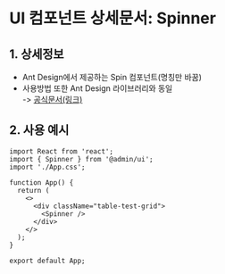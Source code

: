 # UI 컴포넌트 상세문서: Spinner

## 1. 상세정보

- Ant Design에서 제공하는 Spin 컴포넌트(명칭만 바꿈)
- 사용방법 또한 Ant Design 라이브러리와 동일  
  -> [공식문서(링크)](https://ant.design/components/spin)

## 2. 사용 예시

```tsx
import React from 'react';
import { Spinner } from '@admin/ui';
import './App.css';

function App() {
  return (
    <>
      <div className="table-test-grid">
        <Spinner />
      </div>
    </>
  );
}

export default App;
```
